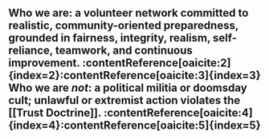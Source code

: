 **Who we are:** a volunteer network committed to realistic, community-oriented preparedness, grounded in **fairness, integrity, realism, self-reliance, teamwork, and continuous improvement**. :contentReference[oaicite:2]{index=2}:contentReference[oaicite:3]{index=3}
**Who we are *not*:** a political militia or doomsday cult; unlawful or extremist action violates the [[Trust Doctrine]]. :contentReference[oaicite:4]{index=4}:contentReference[oaicite:5]{index=5}  
---